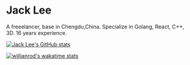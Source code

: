 # Jack Lee
A freeelancer, base in Chengdu,China. Specialize in Golang, React, C++, 3D. 16 years experience.

[![Jack Lee's GitHub stats](https://github-readme-stats.vercel.app/api?username=westernmonster&count_private=true&show_icons=true)](https://github.com/anuraghazra/github-readme-stats)

[![willianrod's wakatime stats](https://github-readme-stats.vercel.app/api/wakatime?username=westernmonster)](https://github.com/anuraghazra/github-readme-stats)
